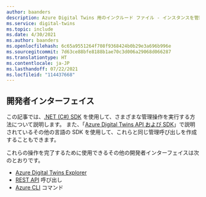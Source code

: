 ```yaml
---
author: baanders
description: Azure Digital Twins 用のインクルード ファイル - インスタンスを管理するための開発者インターフェイス
ms.service: digital-twins
ms.topic: include
ms.date: 4/30/2021
ms.author: baanders
ms.openlocfilehash: 6c65a9551264f708f9368424b0b29e3a696b996e
ms.sourcegitcommit: 7d63ce88bfe8188b1ae70c3d006a29068d066287
ms.translationtype: HT
ms.contentlocale: ja-JP
ms.lasthandoff: 07/22/2021
ms.locfileid: "114437668"
---
```

## <a name="developer-interfaces"></a>開発者インターフェイス

この記事では、[.NET (C#) SDK](/dotnet/api/overview/azure/digitaltwins/management?view=azure-dotnet&preserve-view=true) を使用して、さまざまな管理操作を実行する方法について説明します。 また、「[Azure Digital Twins API および SDK](../articles/digital-twins/concepts-apis-sdks.md)」で説明されているその他の言語の SDK を使用して、これらと同じ管理呼び出しを作成することもできます。

これらの操作を完了するために使用できるその他の開発者インターフェイスは次のとおりです。
* [Azure Digital Twins Explorer](../articles/digital-twins/concepts-azure-digital-twins-explorer.md)
* [REST API](/rest/api/azure-digitaltwins/) 呼び出し
* [Azure CLI](/cli/azure/dt?view=azure-cli-latest&preserve-view=true) コマンド

